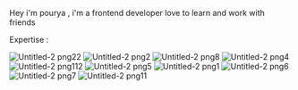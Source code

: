 Hey i'm pourya , i'm a frontend developer love to learn and work with friends 

Expertise : 

![Untitled-2 png22](https://github.com/user-attachments/assets/0456927f-b1ab-418c-a058-a53ab82d780d)
 ![Untitled-2 png2](https://github.com/user-attachments/assets/646a5bbf-3c77-4592-b127-fa1b7949933c) ![Untitled-2 png8](https://github.com/user-attachments/assets/6624fee9-5293-47af-9b1a-600ea7a8e3b0) ![Untitled-2 png4](https://github.com/user-attachments/assets/d8c70c5c-a6f3-4adc-b594-c0ab5372ef8c) ![Untitled-2 png112](https://github.com/user-attachments/assets/48fd0885-430b-4b5c-acc6-945e59d283b9)
  ![Untitled-2 png5](https://github.com/user-attachments/assets/a7394adf-f8c2-4cb6-b942-0571ba01f154) ![Untitled-2 png1](https://github.com/user-attachments/assets/674383f9-6c2d-4b53-af10-aaea2864e653)     ![Untitled-2 png6](https://github.com/user-attachments/assets/aa30b2e6-6696-44cd-806d-7bcec4d9b2d8) ![Untitled-2 png7](https://github.com/user-attachments/assets/7d9ba2a2-de32-4a01-9c16-5ab0d3a7561e) ![Untitled-2 png11](https://github.com/user-attachments/assets/69fe9198-9c7c-42a0-8fac-52dbabdeb998)








